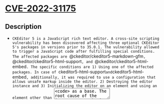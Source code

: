 
# [CVE-2022-31175](https://ckeditor.com/docs/ckeditor5/latest/features/general-html-support.html)

## Description

- `CKEditor 5 is a JavaScript rich text editor. A cross-site scripting vulnerability has been discovered affecting three optional CKEditor 5's packages in versions prior to 35.0.1. The vulnerability allowed to trigger a JavaScript code after fulfilling special conditions. The affected packages are `@ckeditor/ckeditor5-markdown-gfm`, `@ckeditor/ckeditor5-html-support`, and `@ckeditor/ckeditor5-html-embed`. The specific conditions are 1) Using one of the affected packages. In case of `ckeditor5-html-support` and `ckeditor5-html-embed`, additionally, it was required to use a configuration that allows unsafe markup inside the editor. 2) Destroying the editor instance and 3) Initializing the editor on an element and using an element other than `<textarea>` as a base. The root cause of the issue was a mechanism responsible for updating the source element with the markup coming from the CKEditor 5 data pipeline after destroying the editor. This vulnerability might affect a small percent of integrators that depend on dynamic editor initialization/destroy and use Markdown, General HTML Support or HTML embed features. The problem has been recognized and patched. The fix is available in version 35.0.1. There are no known workarounds for this issue.`

## Cvss Data

- **Access Vector**:
  - 
- **Base Score**:
  - 

## Scores

- **Exploitability Score**:
  - 
- **Impact Score**:
  - 
- **Base Severity**:
  - 

## Other Information

- **Publish Date**:
  - 2022-08-03 19:15:08
- **Vulnerability Status**:
  - Analyzed

## References

- **security-advisories@github.com**: https://ckeditor.com/docs/ckeditor5/latest/features/general-html-support.html
- **security-advisories@github.com**: https://ckeditor.com/docs/ckeditor5/latest/features/html-embed.html
- **security-advisories@github.com**: https://ckeditor.com/docs/ckeditor5/latest/features/markdown.html
- **security-advisories@github.com**: https://github.com/ckeditor/ckeditor5/security/advisories/GHSA-42wq-rch8-6f6j
